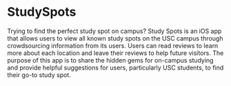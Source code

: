 # StudySpots

Trying to find the perfect study spot on campus? Study Spots is an iOS app that allows users to view all known study spots on the USC campus through crowdsourcing information from its users. Users can read reviews to learn more about each location and leave their reviews to help future visitors. The purpose of this app is to share the hidden gems for on-campus studying and provide helpful suggestions for users, particularly USC students, to find their go-to study spot.
